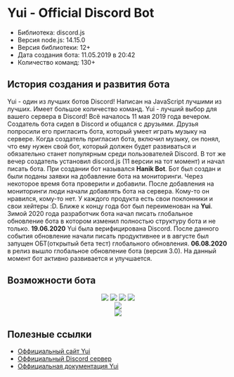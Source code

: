 # Yui - Official Discord Bot

* Библиотека: discord.js
* Версия node.js: 14.15.0
* Версия библиотеки: 12+
* Дата создания бота: 11.05.2019 в 20:42
* Количество команд: 130+

## История создания и развития бота

Yui - один из лучших ботов Discord! Написан на JavaScript лучшими из лучших. Имеет большое количество команд. Yui - лучший выбор для вашего сервера в Discord!
Всё началось 11 мая 2019 года вечером. Создатель бота сидел в Discord и общался с друзьями. Друзья попросили его пригласить бота, который умеет играть музыку на сервере. Когда создатель пригласил бота, включил музыку, он понял, что ему нужен свой бот, который должен будет развиваться и обязательно станет популярным среди пользователей Discord. В тот же вечер создатель установил discord.js (11 версии на тот момент) и начал писать бота. При создании бот назывался **Hanik Bot**. Бот был создан и были поданы заявки на добавление бота на мониторинги. Через некоторое время бота проверили и добавили. После добавления на мониторинги люди начали добавлять бота на сервера. Кому-то он нравился, кому-то нет. У каждого продукта есть свои поклонники и свои хейтеры :D. Ближе к концу года бот был переименован на **Yui**. Зимой 2020 года разработчик бота начал писать глобальное обновление бота в котором изменил полностью структуру бота и не только. **19.06.2020** Yui была верифицирована Discord. После данного события обновление начали писать продуктивнее и в августе был запущен ОБТ(открытый бета тест) глобального обновления. **06.08.2020** в релиз вышло глобальное обновление бота (версия 3.0). На данный момент бот активно развивается и улучшается.

## Возможности бота

<p align="center">
  <img src="https://media.discordapp.net/attachments/577175508585021511/773548612717641728/searchMusic.PNG"/>
  <img src="https://media.discordapp.net/attachments/577175508585021511/773548606455414845/giveaways.PNG"/>
  <img src="https://media.discordapp.net/attachments/577175508585021511/773548605595189258/config.PNG"/>
  <img src="https://media.discordapp.net/attachments/577175508585021511/773548608335249408/polls.PNG"/><br>
  <img src="https://media.discordapp.net/attachments/577175508585021511/773548610591653888/reactionRolesMenu.PNG"/><br>
  <img src="https://media.discordapp.net/attachments/577175508585021511/773548613707497492/statusPage.PNG"/>
</p>

## Полезные ссылки

* [Оффициальный сайт Yui](http://yui-bot.worldhosts.ru)
* [Оффициальный Discord сервер](https://discord.gg/4e3fXGT)
* [Оффициальная документация Yui](https://yui-bot.gitbook.io/docs/)

